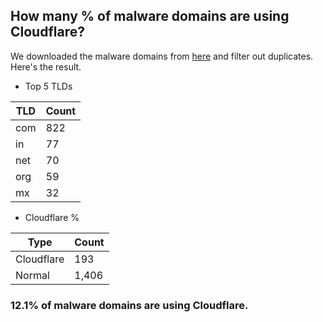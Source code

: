 ## How many % of malware domains are using Cloudflare?


We downloaded the malware domains from [here](https://urlhaus.abuse.ch) and filter out duplicates.
Here's the result.


[//]: # (start replacement)


- Top 5 TLDs

| TLD | Count |
| --- | --- |
| com | 822 |
| in | 77 |
| net | 70 |
| org | 59 |
| mx | 32 |


- Cloudflare %

| Type | Count |
| --- | --- |
| Cloudflare | 193 |
| Normal | 1,406 |


### 12.1% of malware domains are using Cloudflare.